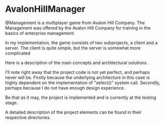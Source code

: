 # AvalonHillManager
@Management is a multiplayer game from Avalon Hill Company. The Management was offered by 
the Avalon Hill Company for training in the basics of enterprise management.

In my implementation, the game consists of two subprojects, a client and a server.
The client is quite simple, but the server is somewhat more complicated

Here is a description of the main concepts and architectural solutions.

I’ll note right away that the project code is not yet perfect, and perhaps never 
will be. Firstly because the underlying architecture in this case is highly dependent 
on the implementation of "select()" system call. Secondly, perhaps because I do not have
enough design experience.

Be that as it may, the project is implemented and is currently at the testing stage.

A detailed description of the project elements can be found in their respective directories.
